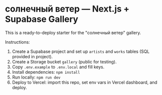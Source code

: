 # солнечный ветер — Next.js + Supabase Gallery

This is a ready-to-deploy starter for the "солнечный ветер" gallery.

Instructions:
1. Create a Supabase project and set up `artists` and `works` tables (SQL provided in project).
2. Create a Storage bucket `gallery` (public for testing).
3. Copy `.env.example` to `.env.local` and fill keys.
4. Install dependencies: `npm install`
5. Run locally: `npm run dev`
6. Deploy to Vercel: import this repo, set env vars in Vercel dashboard, and deploy.
